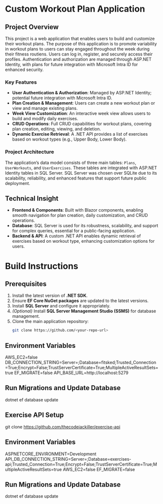 # Custom Workout Plan Application

## Project Overview

This project is a web application that enables users to build and customize their workout plans. The purpose of this application is to promote variability in workout plans to users can stay engaged throughout the week during their fitness routiens. Users can log in, register, and securely access their profiles. Authentication and authorization are managed through ASP.NET Identity, with plans for future integration with Microsoft Intra ID for enhanced security.

### Key Features

- **User Authentication & Authorization**: Managed by ASP.NET Identity; potential future integration with Microsoft Intra ID.
- **Plan Creation & Management**: Users can create a new workout plan or view and manage existing plans.
- **Week View Customization**: An interactive week view allows users to build and modify daily exercises.
- **CRUD Operations**: Full CRUD capabilities for workout plans, covering plan creation, editing, viewing, and deletion.
- **Dynamic Exercise Retrieval**: A .NET API provides a list of exercises based on workout types (e.g., Upper Body, Lower Body).

### Project Architecture

The application’s data model consists of three main tables: `Plans`, `UserWorkouts`, and `UserExercises`. These tables are integrated with ASP.NET Identity tables in SQL Server. SQL Server was chosen over SQLite due to its scalability, reliability, and enhanced features that support future public deployment.

## Technical Insight

- **Frontend & Components**: Built with Blazor components, enabling smooth navigation for plan creation, daily customization, and CRUD operations.
- **Database**: SQL Server is used for its robustness, scalability, and support for complex queries, essential for a public-facing application.
- **Backend & API**: A custom .NET API enables dynamic retrieval of exercises based on workout type, enhancing customization options for users.

# **Build Instructions**

## **Prerequisites**
1. Install the latest version of **.NET SDK**.
2. Ensure **EF Core NuGet packages** are updated to the latest versions.
3. Install **SQL Server** and configure it appropriately.
4. *(Optional)* Install **SQL Server Management Studio (SSMS)** for database management.
5. Clone the main application repository:
   ```bash
   git clone https://github.com/<your-repo-url>

## **Environment Variables**
AWS_EC2=false
DB_CONNECTION_STRING=Server=<servername>;Database=fitsked;Trusted_Connection=True;Encrypt=False;TrustServerCertificate=True;MultipleActiveResultSets=true
EF_MIGRATE=false
API_BASE_URL=http://localhost:5279

## **Run Migrations and Update Database**
dotnet ef database update

## **Exercise API Setup**
git clone https://github.com/thecodeiackiller/exercise-api

## **Environment Variables**
ASPNETCORE_ENVIRONMENT=Development
API_DB_CONNECTION_STRING=Server=<servername>;Database=exercises-api;Trusted_Connection=True;Encrypt=False;TrustServerCertificate=True;MultipleActiveResultSets=true
AWS_EC2=false
EF_MIGRATE=false

## **Run Migrations and Update Database**
dotnet ef database update





